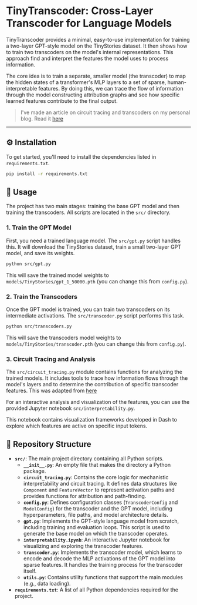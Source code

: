# TinyTranscoder: Cross-Layer Transcoder for Language Models

TinyTranscoder provides a minimal, easy-to-use implementation for training a two-layer GPT-style model on the TinyStories dataset. It then shows how to train two transcoders on the model's internal representations. This approach find and interpret the features the model uses to process information.

The core idea is to train a separate, smaller model (the transcoder) to map the hidden states of a transformer's MLP layers to a set of sparse, human-interpretable features. By doing this, we can trace the flow of information through the model constructing attribution graphs and see how specific learned features contribute to the final output.

>I've made an article on circuit tracing and transcoders on my personal blog. Read it [here](https://lorenzoruggerii.github.io/blog/2025/transcoders-new/)

---

## ⚙️ Installation

To get started, you'll need to install the dependencies listed in `requirements.txt`.

```bash
pip install -r requirements.txt
```

## 🚀 Usage

The project has two main stages: training the base GPT model and then training the transcoders. All scripts are located in the `src/` directory.

### 1. Train the GPT Model

First, you need a trained language model. The `src/gpt.py` script handles this. It will download the TinyStories dataset, train a small two-layer GPT model, and save its weights.

```bash
python src/gpt.py
```

This will save the trained model weights to `models/TinyStories/gpt_1_50000.pth` (you can change this from `config.py`).

### 2. Train the Transcoders

Once the GPT model is trained, you can train two transcoders on its intermediate activations. The `src/transcoder.py` script performs this task.

```bash
python src/transcoders.py
```

This will save the transcoders model weights to `models/TinyStories/transcoder.pth` (you can change this from `config.py`).

### 3. Circuit Tracing and Analysis

The `src/circuit_tracing.py` module contains functions for analyzing the trained models. It includes tools to trace how information flows through the model's layers and to determine the contribution of specific transcoder features.
This was adapted from [here](https://github.com/jacobdunefsky/transcoder_circuits)

For an interactive analysis and visualization of the features, you can use the provided Jupyter notebook `src/interpretability.py`.

This notebook contains visualization frameworks developed in Dash to explore which features are active on specific input tokens.

## 📁 Repository Structure

-   **`src/`**: The main project directory containing all Python scripts.
    -   **`__init__.py`**: An empty file that makes the directory a Python package.
    -   **`circuit_tracing.py`**: Contains the core logic for mechanistic interpretability and circuit tracing. It defines data structures like `Component` and `FeatureVector` to represent activation paths and provides functions for attribution and path-finding.
    -   **`config.py`**: Defines configuration classes (`TranscoderConfig` and `ModelConfig`) for the transcoder and the GPT model, including hyperparameters, file paths, and model architecture details.
    -   **`gpt.py`**: Implements the GPT-style language model from scratch, including training and evaluation loops. This script is used to generate the base model on which the transcoder operates.
    -   **`interpretability.ipynb`**: An interactive Jupyter notebook for visualizing and exploring the transcoder features.
    -   **`transcoder.py`**: Implements the transcoder model, which learns to encode and decode the MLP activations of the GPT model into sparse features. It handles the training process for the transcoder itself.
    -   **`utils.py`**: Contains utility functions that support the main modules (e.g., data loading).
-   **`requirements.txt`**: A list of all Python dependencies required for the project.
